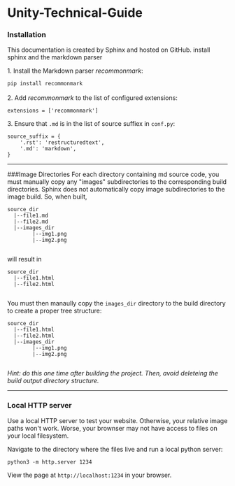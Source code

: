 # Unity-Technical-Guide

### Installation
This documentation is created by Sphinx and hosted on GitHub.
install sphinx and the markdown parser

1\. Install the Markdown parser *recommonmark*:

`pip install recommonmark`
<br>  
2\. Add *recommonmark* to the list of configured extensions:

`extensions = ['recommonmark']`

3\. Ensure that `.md` is in the list of source suffiex in `conf.py`:

```
source_suffix = {
    '.rst': 'restructuredtext',
    '.md': 'markdown',
}
```
----

###Image Directories
For each directory containing md source code, you must manually copy any "images" subdirectories to the corresponding build directories.  Sphinx does not automatically copy image subdirectories to the image build.
So, when built,

```
source_dir
  |--file1.md
  |--file2.md
  |--images_dir
        |--img1.png
        |--img2.png
        
```
will result in

```
source_dir
  |--file1.html
  |--file2.html
  
```
 
You must then manaully copy the `images_dir` directory to the build directory to create a proper tree structure:
 
```
source_dir
  |--file1.html
  |--file2.html
  |--images_dir
        |--img1.png
        |--img2.png
        
```

*Hint: do this one time after building the project.  Then, avoid deleteing the build output directory structure.*

----
### Local HTTP server

Use a local HTTP server to test your website.  Otherwise, your relative image paths won't work.  Worse, your brownser may not have access to files on your local filesystem.

Navigate to the directory where the files live and run a local python server:

`python3 -m http.server 1234`

View the page at `http://localhost:1234` in your browser.

